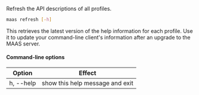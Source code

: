 Refresh the API descriptions of all profiles. 

```bash
maas refresh [-h]
```

This retrieves the latest version of the help information for each profile.  Use it to update your command-line client's information after an upgrade to the MAAS server.

#### Command-line options
| Option    | Effect                          |
|-----------|---------------------------------|
| h, --help | show this help message and exit |


